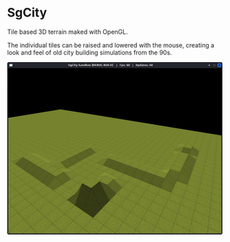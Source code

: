 # SgCity

Tile based 3D terrain maked with OpenGL.

The individual tiles can be raised and lowered with the mouse, creating a
look and feel of old city building simulations from the 90s.

<img src="https://github.com/stwe/SgCity/blob/main/resources/devlog/2021-12-20.png" width="500" height="400" />

